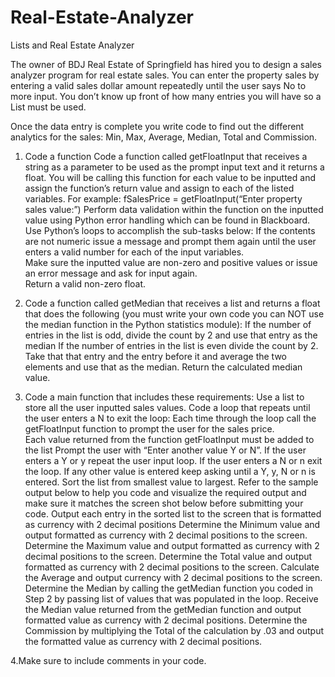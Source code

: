 # Real-Estate-Analyzer

Lists and Real Estate Analyzer

The owner of BDJ Real Estate of Springfield has hired you to design a sales analyzer program for real estate sales.  You can enter the property sales by entering a valid sales dollar amount repeatedly until the user says No to more input.  You don’t know up front of how many entries you will have so a List must be used. 

Once the data entry is complete you write code to find out the different analytics for the sales: Min, Max, Average, Median, Total and Commission. 

1. Code a function Code a function called getFloatInput that receives a string as a parameter to be used as the prompt input text and it returns a float. You will be calling this function for each value to be inputted and assign the function’s return value and assign to each of the listed variables. For example: 
 fSalesPrice = getFloatInput(“Enter property sales value:”)
Perform data validation within the function on the inputted value using Python error handling which can be found in Blackboard.  Use Python’s loops to accomplish the sub-tasks below:
If the contents are not numeric issue a message and prompt them again until the user enters a valid number for each of the input variables.  
Make sure the inputted value are non-zero and positive values or issue an error message and ask for input again.  
Return a valid non-zero float.

2. Code a function called getMedian that receives a list and returns a float that does the following (you must write your own code you can NOT use the median function in the Python statistics module):
If the number of entries in the list is odd, divide the count by 2 and use that entry as the median
If the number of entries in the list is even divide the count by 2.  Take that that entry and the entry before it and average the two elements and use that as the median. 
Return the calculated median value.

3. Code a main function that includes these requirements:
Use a list to store all the user inputted sales values.
Code a loop that repeats until the user enters a N to exit the loop:
Each time through the loop call the getFloatInput function to prompt the user for the sales price.  
Each value returned from the function getFloatInput must be added to the list
Prompt the user with “Enter another value Y or N”.   If the user enters a Y or y repeat the user input loop. If the user enters a N or n exit the loop.  If any other value is entered keep asking until a Y, y, N or n is entered.
Sort the list from smallest value to largest.
Refer to the sample output below to help you code and visualize the required output and make sure it matches the screen shot below before submitting your code.
Output each entry in the sorted list to the screen that is formatted as currency with 2 decimal positions
Determine the Minimum value and output formatted as currency with 2 decimal positions to the screen.
Determine the Maximum value and output formatted as currency with 2 decimal positions to the screen.
Determine the Total value and output formatted as currency with 2 decimal positions to the screen.
Calculate the Average and output currency with 2 decimal positions to the screen.
Determine the Median by calling the getMedian function you coded in Step 2 by passing list of values that was populated in the loop.  Receive the Median value returned from the getMedian function and output formatted value as currency with 2 decimal positions. 
Determine the Commission by multiplying the Total of the calculation by .03 and output the formatted value as currency with 2 decimal positions.

4.Make sure to include comments in your code.

